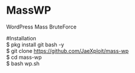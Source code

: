# MassWP
WordPress Mass BruteForce

#Installation
<br>
$ pkg install git bash -y
<br>
$ git clone https://github.com/JaeXploit/mass-wp
<br>
$ cd mass-wp
<br>
$ bash wp.sh
